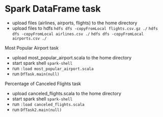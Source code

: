 # Spark DataFrame task

- upload files (airlines, airports, flights) to the home directory
- upload files to hdfs
`hdfs dfs -copyFromLocal flights.csv.gz ./`
`hdfs dfs -copyFromLocal airlines.csv ./`
`hdfs dfs -copyFromLocal airports.csv ./`

Most Popular Airport task
- upload most_popular_airport.scala to the home directory
- start spark shell `spark-shell`
- run `:load most_popular_airport.scala`
- run `DfTask.main(null)`

Percentage of Canceled Flights task
- upload canceled_flights.scala to the home directory
- start spark shell `spark-shell`
- run `:load canceled_flights.scala`
- run `DfTask2.main(null)`
